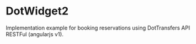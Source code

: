 # DotWidget2
Implementation example for booking reservations using DotTransfers API RESTFul (angularjs v1).
